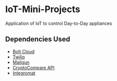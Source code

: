 # IoT-Mini-Projects
Application of IoT to control Day-to-Day appliances

## Dependencies Used
* [Bolt Cloud](https://cloud.boltiot.com/)
* [Twilio](https://www.twilio.com/)
* [Mailgun](https://www.mailgun.com/)
* [CryptoCompare API](https://min-api.cryptocompare.com/)
* [Integromat](https://www.integromat.com/en)

###
